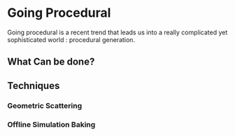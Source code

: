 # Going Procedural

Going procedural is a recent trend that leads us into a really complicated yet sophisticated world : procedural generation.

## What Can be done?



## Techniques

### Geometric Scattering

### Offline Simulation Baking